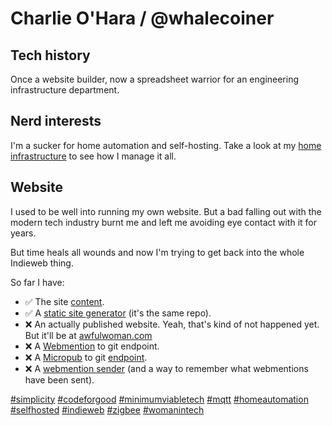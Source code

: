 # Charlie O'Hara / @whalecoiner

## Tech history
Once a website builder, now a spreadsheet warrior for an engineering infrastructure department. 

## Nerd interests
I'm a sucker for home automation and self-hosting. Take a look at my [home infrastructure](https://github.com/whalecoiner/home) to see how I manage it all.

## Website
I used to be well into running my own website. But a bad falling out with the modern tech industry burnt me and left me avoiding eye contact with it for years. 

But time heals all wounds and now I'm trying to get back into the whole Indieweb thing.

So far I have:

- ✅ The site [content](https://github.com/whalecoiner/site).
- ✅ A [static site generator](https://github.com/whalecoiner/site) (it's the same repo).
- ❌ An actually published website. Yeah, that's kind of not happened yet. But it'll be at [awfulwoman.com](https://awfulwoman.com)
- ❌ A [Webmention](https://indieweb.org/Webmention) to git endpoint.
- ❌ A [Micropub](https://indieweb.org/Micropub) to git [endpoint](https://indieweb.org/Micropub/Servers).
- ❌ A [webmention sender](https://aaronparecki.com/2018/06/30/11/your-first-webmention) (and a way to remember what webmentions have been sent).



[#simplicity](https://github.com/topics/simplicity) [#codeforgood](https://github.com/topics/codeforgood) [#minimumviabletech](https://github.com/topics/minimumviabletech) [#mqtt](https://github.com/topics/mqtt) [#homeautomation](https://github.com/topics/homeautomation) [#selfhosted](https://github.com/topics/selfhosted) [#indieweb](https://github.com/topics/indieweb) [#zigbee](https://github.com/topics/zigbee) [#womanintech](https://github.com/topics/womanintech)

<!--
**whalecoiner/whalecoiner** is a ✨ _special_ ✨ repository because its `README.md` (this file) appears on your GitHub profile.

Here are some ideas to get you started:

- 🔭 I’m currently working on ...
- 🌱 I’m currently learning ...
- 👯 I’m looking to collaborate on ...
- 🤔 I’m looking for help with ...
- 💬 Ask me about ...
- 📫 How to reach me: ...
- 😄 Pronouns: ...
- ⚡ Fun fact: ...
-->
